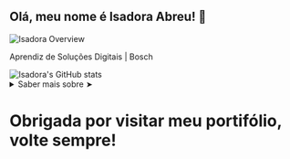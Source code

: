 ## Olá, meu nome é Isadora Abreu! 🌸
<div>
  <div>
  <img src="https://img.shields.io/badge/Isadora-Overview?style=for-the-badge&logoSize=auto&label=Overview&labelColor=black&color=pink&cacheSeconds=3600" alt="Isadora Overview" />
    <p>Aprendiz de Soluções Digitais | Bosch</p>
  </div>
  <div style="align-items: end; gap: 20px;">
    <img src="https://github-readme-stats.vercel.app/api?username=IsadoraAbreuu&show_icons=true&title_color=c71585&icon_color=c71585&text_color=000000&bg_color=fff0f6" alt="Isadora's GitHub stats" />
  </div>
</div>

<details>
  <summary> Saber mais sobre ➤ </summary>

  ### Redes Sociais


### Ferramentas

![Top Langs](https://github-readme-stats.vercel.app/api/top-langs/?username=IsadoraAbreuu&hide_progress=true&bg_color=fff0f6&title_color=c71585&text_color=000000)


<p align="center">
  <a href="https://skillicons.dev">
    <img src="https://skillicons.dev/icons?i=python,java,html,css,js,figma,arduino" />
  </a>
</p>
</details>





  
# **Obrigada por visitar meu portifólio, volte sempre!**




